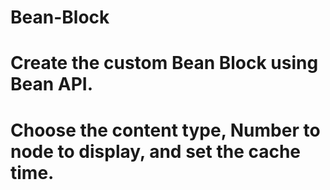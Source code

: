 # Bean-Block
# Create the custom Bean Block using Bean API.
# Choose the content type, Number to node to display, and set the cache time.
